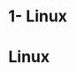 # 1- Linux <!-- Metadata: type: Outline; created: 2020-05-06 21:56:39; reads: 83; read: 2020-05-08 13:30:30; revision: 75; modified: 2020-05-08 13:20:37; importance: 0/5; urgency: 0/5; -->
# Linux <!-- Metadata: type: Note; created: 2020-05-06 21:56:39; reads: 18; read: 2020-05-08 13:19:08; revision: 3; modified: 2020-05-06 22:09:38; -->

